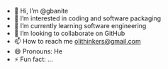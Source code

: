 - 👋 Hi, I’m @gbanite
- 👀 I’m interested in coding and software packaging
- 🌱 I’m currently learning software engineering
- 💞️ I’m looking to collaborate on GitHub
- 📫 How to reach me olithinkers@gmail.com
- 😄 Pronouns: He
- ⚡ Fun fact: ...

<!---
gbanite/gbanite is a ✨ special ✨ repository because its `README.md` (this file) appears on your GitHub profile.
You can click the Preview link to take a look at your changes.
--->
